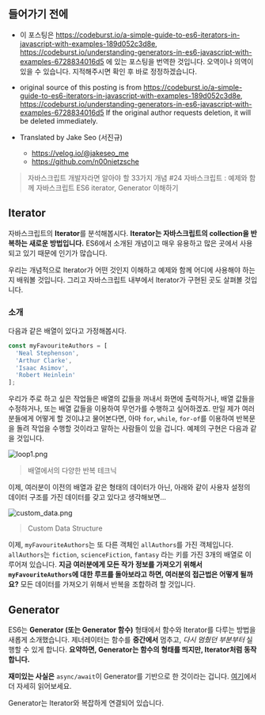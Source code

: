 ## 들어가기 전에

- 이 포스팅은 https://codeburst.io/a-simple-guide-to-es6-iterators-in-javascript-with-examples-189d052c3d8e, https://codeburst.io/understanding-generators-in-es6-javascript-with-examples-6728834016d5 에 있는 포스팅을 번역한 것입니다. 오역이나 의역이 있을 수 있습니다. 지적해주시면 확인 후 바로 정정하겠습니다.

- original source of this posting is from https://codeburst.io/a-simple-guide-to-es6-iterators-in-javascript-with-examples-189d052c3d8e, https://codeburst.io/understanding-generators-in-es6-javascript-with-examples-6728834016d5 If the original author requests deletion, it will be deleted immediately.

- Translated by Jake Seo (서진규)

	- https://velog.io/@jakeseo_me
	- https://github.com/n00nietzsche

> 자바스크립트 개발자라면 알아야 할 33가지 개념 #24 자바스크립트 : 예제와 함께 자바스크립트 ES6 iterator, Generator 이해하기

## Iterator

자바스크립트의 **Iterator**를 분석해봅시다. **Iterator는 자바스크립트의 collection을 반복하는 새로운 방법입니다.** ES6에서 소개된 개념이고 매우 유용하고 많은 곳에서 사용되고 있기 때문에 인기가 많습니다.

우리는 개념적으로 Iterator가 어떤 것인지 이해하고 예제와 함께 어디에 사용해야 하는지 배워볼 것입니다. 그리고 자바스크립트 내부에서 Iterator가 구현된 곳도 살펴볼 것입니다.

### 소개

다음과 같은 배열이 있다고 가정해봅시다.

```js
const myFavouriteAuthors = [
  'Neal Stephenson',
  'Arthur Clarke',
  'Isaac Asimov', 
  'Robert Heinlein'
];
```

우리가 주로 하고 싶은 작업들은 배열의 값들을 꺼내서 화면에 출력하거나, 배열 값들을 수정하거나, 또는 배열 값들을 이용하여 무언가를 수행하고 싶어하겠죠. 만일 제가 여러분들에게 어떻게 할 것이냐고 물어본다면, 아마 `for`, `while`, `for-of`를 이용하여 반복문을 돌려 작업을 수행할 것이라고 말하는 사람들이 있을 겁니다. 예제의 구현은 다음과 같을 것입니다.

![loop1.png](https://images.velog.io/post-images/jakeseo_me/727dc720-922d-11e9-add5-3155c3e0f52d/loop1.png)
> 배열에서의 다양한 반복 테크닉

이제, 여러분이 이전의 배열과 같은 형태의 데이터가 아닌, 아래와 같이 사용자 설정의 데이터 구조를 가진 데이터를 갖고 있다고 생각해보면...

![custom_data.png](https://images.velog.io/post-images/jakeseo_me/d4bf20f0-922d-11e9-86db-31f8b943b3f7/customdata.png)
> Custom Data Structure

이제, `myFavouriteAuthors`는 또 다른 객체인 `allAuthors`를 가진 객체입니다. `allAuthors`는 `fiction`, `scienceFiction`, `fantasy` 라는 키를 가진 3개의 배열로 이루어져 있습니다. **지금 여러분에게 모든 작가 정보를 가져오기 위해서 `myFavouriteAuthors`에 대한 루프를 돌아보라고 하면, 여러분의 접근법은 어떻게 될까요?** 모든 데이터를 가져오기 위해서 반복을 조합하려 할 것입니다.



## Generator

ES6는 **Generator (또는 Generator 함수)** 형태에서 함수와 Iterator를 다루는 방법을 새롭게 소개했습니다. 제너레이터는 함수를 **중간에서** 멈추고, *다시 멈췄던 부분부터* 실행할 수 있게 합니다. **요약하면, Generator는 함수의 형태를 띄지만, Iterator처럼 동작합니다.**

**재미있는 사실은** `async/await`이 Generator를 기반으로 한 것이라는 겁니다. [여기](https://tc39.github.io/ecmascript-asyncawait/)에서 더 자세히 읽어보세요.

Generator는 Iterator와 복잡하게 연결되어 있습니다.
